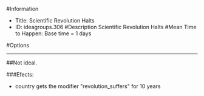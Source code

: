 #Information
 - Title: Scientific Revolution Halts
 - ID: ideagroups.306
#Description
Scientific Revolution Halts
#Mean Time to Happen:
Base time = 1 days

#Options

___
##Not ideal.

###Efects:<ul><li>country gets the modifier "revolution_suffers" for 10 years</li></ul>

